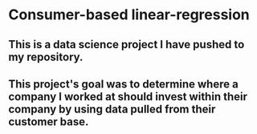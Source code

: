 # Consumer-based linear-regression
## This is a data science project I have pushed to my repository.
## This project's goal was to determine where a company I worked at should invest within their company by using data pulled from their customer base.
